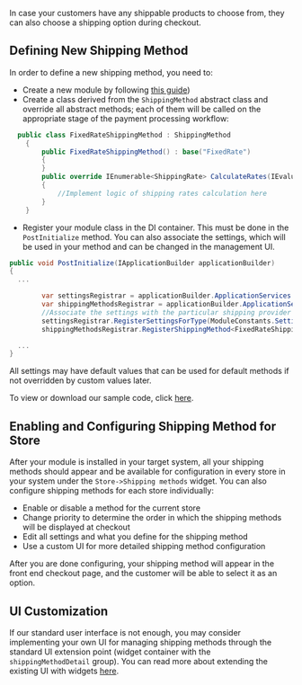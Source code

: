 In case your customers have any shippable products to choose from, they can also choose a shipping option during checkout.

## Defining New Shipping Method

In order to define a new shipping method, you need to:

+ Create a new module by following [this guide](../../../Tutorials-and-How-tos/Tutorials/creating-custom-module.md))
+ Create a class derived from the `ShippingMethod` abstract class and override all abstract methods; each of them will be called on the appropriate stage of the payment processing workflow: 

```C#
  public class FixedRateShippingMethod : ShippingMethod
    {
        public FixedRateShippingMethod() : base("FixedRate")
        {
        }
		public override IEnumerable<ShippingRate> CalculateRates(IEvaluationContext context)
        {
			//Implement logic of shipping rates calculation here
		}
	}
```

+ Register your module class in the DI container. This must be done in the `PostInitialize` method. You can also associate the settings, which will be used in your method and can be changed in the management UI. 

```C#
public void PostInitialize(IApplicationBuilder applicationBuilder)
{
  ...

	 	var settingsRegistrar = applicationBuilder.ApplicationServices.GetRequiredService<ISettingsRegistrar>();
        var shippingMethodsRegistrar = applicationBuilder.ApplicationServices.GetRequiredService<IShippingMethodsRegistrar>();
		//Associate the settings with the particular shipping provider
		settingsRegistrar.RegisterSettingsForType(ModuleConstants.Settings.FixedRateShippingMethod.AllSettings, typeof(FixedRateShippingMethod).Name);
        shippingMethodsRegistrar.RegisterShippingMethod<FixedRateShippingMethod>();

  ...
}
```

All settings may have default values that can be used for default methods if not overridden by custom values later.

To view or download our sample code, click [here](https://github.com/VirtoCommerce/vc-module-shipping/blob/master/src/VirtoCommerce.ShippingModule.Data/FixedRateShippingMethod.cs).

## Enabling and Configuring Shipping Method for Store

After your module is installed in your target system, all your shipping methods should appear and be available for configuration in every store in your system under the `Store->Shipping methods` widget. You can also configure shipping methods for each store individually:

+ Enable or disable a method for the current store
+ Change priority to determine the order in which the shipping methods will be displayed at checkout
+ Edit all settings and what you define for the shipping method
+ Use a custom UI for more detailed shipping method configuration

After you are done configuring, your shipping method will appear in the front end checkout page, and the customer will be able to select it as an option.

## UI Customization

If our standard user interface is not enough, you may consider implementing your own UI for managing shipping methods through the standard UI extension point (widget container with the `shippingMethodDetail` group). You can read more about extending the existing UI with widgets [here](widgets.md).
